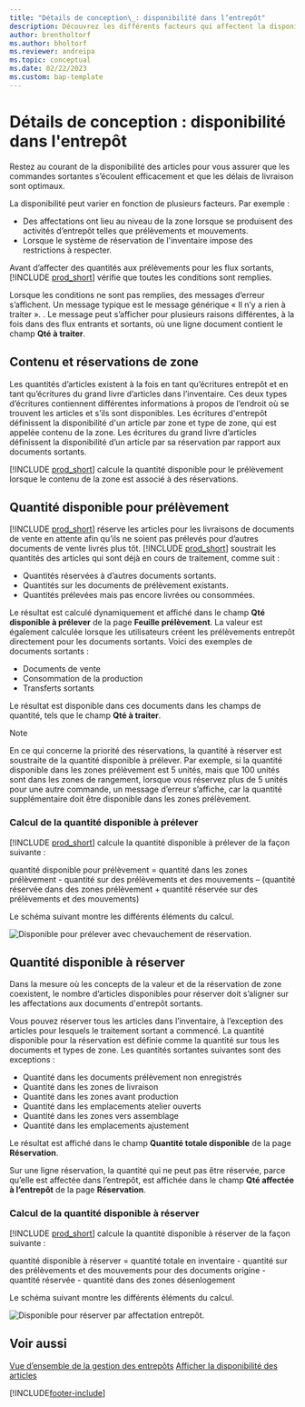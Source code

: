 ```yaml
---
title: "Détails de conception\_: disponibilité dans l’entrepôt"
description: Découvrez les différents facteurs qui affectent la disponibilité des articles dans votre entrepôt.
author: brentholtorf
ms.author: bholtorf
ms.reviewer: andreipa
ms.topic: conceptual
ms.date: 02/22/2023
ms.custom: bap-template
---
```

# Détails de conception : disponibilité dans l'entrepôt

Restez au courant de la disponibilité des articles pour vous assurer que les commandes sortantes s’écoulent efficacement et que les délais de livraison sont optimaux.  

La disponibilité peut varier en fonction de plusieurs facteurs. Par exemple :

* Des affectations ont lieu au niveau de la zone lorsque se produisent des activités d’entrepôt telles que prélèvements et mouvements.
* Lorsque le système de réservation de l'inventaire impose des restrictions à respecter.

Avant d’affecter des quantités aux prélèvements pour les flux sortants, [!INCLUDE [prod_short](includes/prod_short.md)] vérifie que toutes les conditions sont remplies.

Lorsque les conditions ne sont pas remplies, des messages d’erreur s’affichent. Un message typique est le message générique « Il n’y a rien à traiter ». . Le message peut s’afficher pour plusieurs raisons différentes, à la fois dans des flux entrants et sortants, où une ligne document contient le champ **Qté à traiter**.

## Contenu et réservations de zone  

Les quantités d’articles existent à la fois en tant qu’écritures entrepôt et en tant qu’écritures du grand livre d’articles dans l’inventaire. Ces deux types d’écritures contiennent différentes informations à propos de l’endroit où se trouvent les articles et s’ils sont disponibles. Les écritures d'entrepôt définissent la disponibilité d'un article par zone et type de zone, qui est appelée contenu de la zone. Les écritures du grand livre d’articles définissent la disponibilité d’un article par sa réservation par rapport aux documents sortants.  

[!INCLUDE [prod_short](includes/prod_short.md)] calcule la quantité disponible pour le prélèvement lorsque le contenu de la zone est associé à des réservations.  

## Quantité disponible pour prélèvement  

[!INCLUDE [prod_short](includes/prod_short.md)] réserve les articles pour les livraisons de documents de vente en attente afin qu’ils ne soient pas prélevés pour d’autres documents de vente livrés plus tôt. [!INCLUDE [prod_short](includes/prod_short.md)] soustrait les quantités des articles qui sont déjà en cours de traitement, comme suit :

* Quantités réservées à d’autres documents sortants.
* Quantités sur les documents de prélèvement existants.
* Quantités prélevées mais pas encore livrées ou consommées.  

Le résultat est calculé dynamiquement et affiché dans le champ **Qté disponible à prélever** de la page **Feuille prélèvement**. La valeur est également calculée lorsque les utilisateurs créent les prélèvements entrepôt directement pour les documents sortants. Voici des exemples de documents sortants :

* Documents de vente
* Consommation de la production
* Transferts sortants

Le résultat est disponible dans ces documents dans les champs de quantité, tels que le champ **Qté à traiter**.  

> [!NOTE]  
> En ce qui concerne la priorité des réservations, la quantité à réserver est soustraite de la quantité disponible à prélever. Par exemple, si la quantité disponible dans les zones prélèvement est 5 unités, mais que 100 unités sont dans les zones de rangement, lorsque vous réservez plus de 5 unités pour une autre commande, un message d’erreur s’affiche, car la quantité supplémentaire doit être disponible dans les zones prélèvement.  

### Calcul de la quantité disponible à prélever  

[!INCLUDE [prod_short](includes/prod_short.md)] calcule la quantité disponible à prélever de la façon suivante :  

quantité disponible pour prélèvement = quantité dans les zones prélèvement - quantité sur des prélèvements et des mouvements – (quantité réservée dans des zones prélèvement + quantité réservée sur des prélèvements et des mouvements)  

Le schéma suivant montre les différents éléments du calcul.  

![Disponible pour prélever avec chevauchement de réservation.](media/design_details_warehouse_management_availability_2.png "Disponible pour prélever avec chevauchement de réservation")  

## Quantité disponible à réserver

Dans la mesure où les concepts de la valeur et de la réservation de zone coexistent, le nombre d’articles disponibles pour réserver doit s’aligner sur les affectations aux documents d'entrepôt sortants.  

Vous pouvez réserver tous les articles dans l’inventaire, à l’exception des articles pour lesquels le traitement sortant a commencé. La quantité disponible pour la réservation est définie comme la quantité sur tous les documents et types de zone. Les quantités sortantes suivantes sont des exceptions :  

* Quantité dans les documents prélèvement non enregistrés  
* Quantité dans les zones de livraison  
* Quantité dans les zones avant production  
* Quantité dans les emplacements atelier ouverts  
* Quantité dans les zones vers assemblage  
* Quantité dans les emplacements ajustement  

Le résultat est affiché dans le champ **Quantité totale disponible** de la page **Réservation**.  

Sur une ligne réservation, la quantité qui ne peut pas être réservée, parce qu’elle est affectée dans l’entrepôt, est affichée dans le champ **Qté affectée à l’entrepôt** de la page **Réservation**.  

### Calcul de la quantité disponible à réserver

[!INCLUDE [prod_short](includes/prod_short.md)] calcule la quantité disponible à réserver de la façon suivante :  

quantité disponible à réserver = quantité totale en inventaire - quantité sur des prélèvements et des mouvements pour des documents origine - quantité réservée - quantité dans des zones désenlogement  

Le schéma suivant montre les différents éléments du calcul.  

![Disponible pour réserver par affectation entrepôt.](media/design_details_warehouse_management_availability_3.png "Disponible pour réserver par affectation entrepôt")  

## Voir aussi  

[Vue d’ensemble de la gestion des entrepôts](design-details-warehouse-management.md)
[Afficher la disponibilité des articles](inventory-how-availability-overview.md)


[!INCLUDE[footer-include](includes/footer-banner.md)]